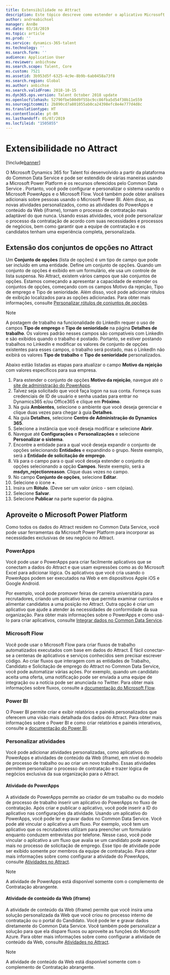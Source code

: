 ```yaml
---
title: Extensibilidade no Attract
description: Este tópico descreve como estender o aplicativo Microsoft Dynamics 365 for Talent - Attract usando a Plataforma Microsoft Power.
author: andreabichsel
manager: AnnBe
ms.date: 03/18/2019
ms.topic: article
ms.prod: ''
ms.service: dynamics-365-talent
ms.technology: ''
ms.search.form: ''
audience: Application User
ms.reviewer: anbichsew
ms.search.scope: Talent, Core
ms.custom: 7521
ms.assetid: 3b953d5f-6325-4c9e-8b9b-6ab0458a73f8
ms.search.region: Global
ms.author: anbichse
ms.search.validFrom: 2018-10-15
ms.dyn365.ops.version: Talent October 2018 update
ms.openlocfilehash: 52790fbe500d9f55bc9cc86fba5d54f30b11e559
ms.sourcegitcommit: 2b890cd7a801055ab0ca24398efc8e4e777d4d8c
ms.translationtype: HT
ms.contentlocale: pt-BR
ms.lasthandoff: 05/07/2019
ms.locfileid: "1505855"
---
```

# <a name="extensibility-in-attract"></a>Extensibilidade no Attract

[!include[banner](../includes/banner.md)]

O Microsoft Dynamics 365 for Talent foi desenvolvido a partir da plataforma do Common Data Service e pode ser estendido de várias maneiras usando a Microsoft Power Platform e os recursos oferecidos pelo Common Data Service . Portanto, você pode configurar e personalizar o sistema usando o Microsoft PowerApps e o Microsoft Flow. Você também pode obter análises adicionais sobre pessoas usando o Microsoft Power BI. Além disso, as novas atividades personalizados, como as atividades do PowerApps e conteúdo da Web (iframe), tornam o processo de contratação mais adaptável do que nunca. Usando essas atividades, você pode personalizar o processo da contratação de acordo com suas necessidades e processos de negócios, bem como garantir que a equipe de contratação e os candidatos tenham uma experiência completa, personalizada.

## <a name="extending-option-sets-in-attract"></a>Extensão dos conjuntos de opções no Attract

Um **Conjunto de opções** (lista de opções) é um tipo de campo que pode ser incluído em uma entidade. Define um conjunto de opções. Quando um conjunto de opções é exibido em um formulário, ele usa um controle de lista suspensa.  No Attract, existem vários campos que são conjuntos de opções.  Estamos começando a apresentar a capacidade de estender os conjuntos de opções, começando com os campos Motivo da rejeição, Tipo de emprego e Tipo de senioridade.   Além disso, você pode adicionar rótulos de exibição localizados para as opções adicionadas. Para obter mais informações, consulte [Personalizar rótulos de conjuntos de opções](https://docs.microsoft.com/en-us/powerapps/developer/common-data-service/customize-labels-support-multiple-languages).

> [!NOTE]
> A postagem de trabalho na funcionalidade do LinkedIn requer o uso de campos **Tipo de emprego** e **Tipo de senioridade** na página **Detalhes de trabalho**. Os valores padrão nesses campos são compatíveis com LinkedIn e são exibidos quando o trabalho é postado. Portanto, se estiver postando trabalhos no LinkedIn e modificar os valores de conjunto de opções existentes para esses campos, o trabalho será postado, mas o LinkedIn não exibirá os valores **Tipo de trabalho** e **Tipo de senioridade** personalizados.  

Abaixo estão listadas as etapas para atualizar o campo **Motivo da rejeição** com valores específicos para sua empresa.  

1. Para estender o conjunto de opções **Motivo da rejeição**, navegue até o [site de administração do PowerApps](https://admin.powerapps.com).
2. Talvez seja solicitado que você faça logon na sua conta. Forneça suas credenciais de ID de usuário e senha usadas para entrar no Dynamics365 e/ou Office365 e clique em **Próximo**.
3. Na guia **Ambientes**, selecione o ambiente que você deseja gerenciar e clique duas vezes para chegar à guia **Detalhes**.
4. Na guia **Detalhes**, selecione **Centro de Administração do Dynamics 365**.
5. Selecione a instância que você deseja modificar e selecione **Abrir**.
6. Navegue até **Configurações** e **Personalizações** e selecione **Personalizar o sistema**.
7. Encontre a entidade para a qual você deseja expandir o conjunto de opções selecionando **Entidades** e expandindo o grupo. Neste exemplo, será a **Entidade de solicitação de emprego**.
8. Vá para o campo para o qual você deseja estender o conjunto de opções selecionando a opção **Campos**. Neste exemplo, será a **msdyn_rejectionreason**. Clique duas vezes no campo.
9. No campo **Conjunto de opções**, selecione **Editar**.
10. Selecione o ícone **+**.
11. Insira um **Rótulo**.  (Deve ser um valor único - sem cópias).
12. Selecione **Salvar**.
13. Selecione **Publicar** na parte superior da página.

## <a name="take-advantage-of-the-microsoft-power-platform"></a>Aproveite o Microsoft Power Platform 

Como todos os dados do Attract residem no Common Data Service, você pode usar ferramentas da Microsoft Power Platform para incorporar as necessidades exclusivas de seu negócio no Attract.

### <a name="powerapps"></a>PowerApps

Você pode usar o PowerApps para criar facilmente aplicativos que se conectam a dados do Attract e que usam expressões como as do Microsoft Excel para adicionar lógica. Os aplicativos que você cria usando o PowerApps podem ser executados na Web e em dispositivos Apple iOS e Google Android.

Por exemplo, você pode promover feiras de carreira universitária para recrutadores, criando um aplicativo leve que permita examinar currículos e alimentar candidatos a uma posição no Attract. Outra opção é criar um aplicativo que ajude a atender às necessidades de conformidade da sua organização. Para obter mais informações sobre o PowerApps e como usá-lo para criar aplicativos, consulte [Integrar dados no Common Data Service](https://docs.microsoft.com/en-us/powerapps).

### <a name="microsoft-flow"></a>Microsoft Flow 

Você pode usar o Microsoft Flow para criar fluxos de trabalho automatizados executados com base em dados do Attract. É fácil conectar-se a centenas de aplicativos e serviços conhecidos sem precisar escrever código. Ao criar fluxos que interagem com as entidades de Trabalho, Candidato e Solicitação de emprego do Attract no Common Data Service, você pode automatizar várias ações. Por exemplo, quando um candidato aceita uma oferta, uma notificação pode ser enviada a uma equipe de integração ou a notícia pode ser anunciada no Twitter. Para obter mais informações sobre fluxos, consulte a [documentação do Microsoft Flow](https://docs.microsoft.com/en-us/flow/).

### <a name="power-bi"></a>Power BI

O Power BI permite criar e exibir relatórios e painéis personalizados que oferecem uma visão mais detalhada dos dados do Attract. Para obter mais informações sobre o Power BI e como criar relatórios e painéis interativos, consulte a [documentação do Power BI](https://docs.microsoft.com/en-us/power-bi/).

### <a name="custom-activities"></a>Personalizar atividades 

Você pode adicionar atividades personalizadas, como aplicativos do PowerApps e atividades de conteúdo da Web (iframe), em nível do modelo de processo de trabalho ou ao criar um novo trabalho. Essas atividades permitem personalizar o processo de contratação e trazer lógica de negócios exclusiva da sua organização para o Attract.

#### <a name="powerapps-activity"></a>Atividade do PowerApps 

A atividade do PowerApps permite ao criador de um trabalho ou do modelo de processo de trabalho inserir um aplicativo do PowerApps no fluxo de contratação. Após criar e publicar o aplicativo, você pode inserir a ID do aplicativo nas configurações da atividade. Usando um aplicativo do PowerApps, você pode ler e gravar dados no Common Data Service. Você pode até vincular o aplicativo a um fluxo. Por exemplo, você tem um aplicativo que os recrutadores utilizam para preencher um formulário enquanto conduzem entrevistas por telefone. Nesse caso, você pode vincular o aplicativo a um fluxo que avalia se um candidato pode avançar mais no processo de solicitação de emprego. Esse tipo de atividade pode ser exibido somente por membros da equipe de contratação. Para obter mais informações sobre como configurar a atividade do PowerApps, consulte [Atividades no Attract](./activities-attract.md).

> [!NOTE]
> A atividade de PowerApps está disponível somente com o complemento de Contratação abrangente.

#### <a name="web-content-iframe-activity"></a>Atividade de conteúdo da Web (iframe)

A atividade de conteúdo da Web (iframe) permite que você insira uma solução personalizada da Web que você criou no processo interno de contratação ou o portal do Candidato. Você pode ler e gravar dados diretamente do Common Data Service. Você também pode personalizar a solução para que ela dispare fluxos ou aproveite as funções do Microsoft Azure. Para obter mais informações sobre como configurar a atividade de conteúdo da Web, consulte [Atividades no Attract](./activities-attract.md).

> [!NOTE]
> A atividade de conteúdo da Web está disponível somente com o complemento de Contratação abrangente.
